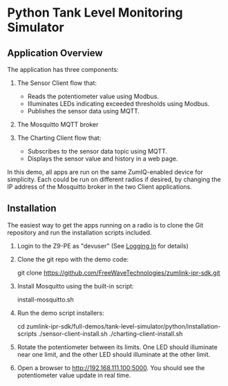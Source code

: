 # Python Tank Level Monitoring Simulator

## Application Overview

The application has three components:

1. The Sensor Client flow that:
    - Reads the potentiometer value using Modbus.
    - Illuminates LEDs indicating exceeded thresholds using Modbus.
    - Publishes the sensor data using MQTT.

2. The Mosquitto MQTT broker

3. The Charting Client flow that:
    - Subscribes to the sensor data topic using MQTT.
    - Displays the sensor value and history in a web page.

In this demo, all apps are run on the same ZumIQ-enabled device for simplicity. Each could be run on different radios if desired, by changing the IP address of the Mosquitto broker in the two Client applications.

## Installation

The easiest way to get the apps running on a radio is to clone the Git repository and run the installation scripts included.

1. Login to the Z9-PE as "devuser" (See [Logging In](https://github.com/FreeWaveTechnologies/zumlink-ipr-sdk/wiki/Logging-In) for details)

2. Clone the git repo with the demo code:

    git clone https://github.com/FreeWaveTechnologies/zumlink-ipr-sdk.git

3. Install Mosquitto using the built-in script:

    install-mosquitto.sh

4. Run the demo script installers:

    cd zumlink-ipr-sdk/full-demos/tank-level-simulator/python/installation-scripts
    ./sensor-client-install.sh
    ./charting-client-install.sh

5. Rotate the potentiometer between its limits. One LED should illuminate near one limit, and the other LED should illuminate at the other limit.

6. Open a browser to http://192.168.111.100:5000. You should see the potentiometer value update in real time.



    
